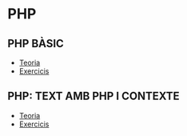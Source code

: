 # PHP

## PHP BÀSIC

* [Teoria](./1_BASIC/1_teoria.md)
* [Exercicis](./1_BASIC/1_exercicis.md)

## PHP: TEXT AMB PHP I CONTEXTE

* [Teoria](./2_TEXT_CONTEXTE/2_teoria.md)
* [Exercicis](./2_TEXT_CONTEXTE/2_exercicis.md)
